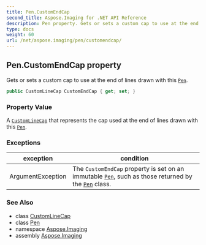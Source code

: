 ```yaml
---
title: Pen.CustomEndCap
second_title: Aspose.Imaging for .NET API Reference
description: Pen property. Gets or sets a custom cap to use at the end of lines drawn with this Pen
type: docs
weight: 60
url: /net/aspose.imaging/pen/customendcap/
---
```

## Pen.CustomEndCap property

Gets or sets a custom cap to use at the end of lines drawn with this [`Pen`](../).

```csharp
public CustomLineCap CustomEndCap { get; set; }
```

### Property Value

A [`CustomLineCap`](../../customlinecap/) that represents the cap used at the end of lines drawn with this [`Pen`](../).

### Exceptions

| exception | condition |
| --- | --- |
| ArgumentException | The `CustomEndCap` property is set on an immutable [`Pen`](../), such as those returned by the [`Pen`](../) class. |

### See Also

* class [CustomLineCap](../../customlinecap/)
* class [Pen](../)
* namespace [Aspose.Imaging](../../pen/)
* assembly [Aspose.Imaging](../../../)


